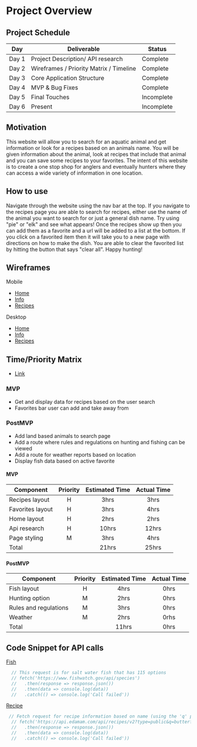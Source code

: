 # Project Overview

## Project Schedule

|  Day | Deliverable | Status
|---|---| ---|
|Day 1| Project Description/ API research | Complete
|Day 2| Wireframes / Priority Matrix / Timeline | Complete
|Day 3| Core Application Structure | Complete
|Day 4| MVP & Bug Fixes | Complete
|Day 5| Final Touches | Incomplete
|Day 6| Present | Incomplete

## Motivation

This website will allow you to search for an aquatic animal and get information or look for a recipes based on an animals name. You will be given information about the animal, look at recipes that include that animal and you can save some recipes to your favorites. The intent of this website is to create a one stop shop for anglers and eventually hunters where they can access a wide variety of information in one location.

## How to use

Navigate through the website using the nav bar at the top. If you navigate to the recipes page you are able to search for recipes, either use the name of the animal you want to search for or just a general dish name. Try using "pie" or "elk" and see what appears! Once the recipes show up then you can add them as a favorite and a url will be added to a list at the bottom. If you click on a favorited item then it will take you to a new page with directions on how to make the dish. You are able to clear the favorited list by hitting the button that says "clear all". Happy hunting!

## Wireframes

Mobile
- [Home](https://imgur.com/a/OlrsBi7)
- [Info](https://imgur.com/JSM6FTn)
- [Recipes](https://imgur.com/0P7bhwy)

Desktop
- [Home](https://imgur.com/jIDLTZH)
- [Info](https://imgur.com/CSovPIS)
- [Recipes](https://imgur.com/e76MfNv)

## Time/Priority Matrix 

- [Link](https://imgur.com/laEAJwf)

### MVP
- Get and display data for recipes based on the user search
- Favorites bar user can add and take away from 

### PostMVP
- Add land based animals to search page
- Add a route where rules and regulations on hunting and fishing can be viewed
- Add a route for weather reports based on location
- Display fish data based on active favorite

#### MVP
| Component | Priority | Estimated Time | Actual Time |
| --- | :---: |  :---: | :---: | 
| Recipes layout       | H | 3hrs  |3hrs|
| Favorites layout     | H | 3hrs  |4hrs|
| Home layout          | H | 2hrs  |2hrs|
| Api research         | H | 10hrs |12hrs|
| Page styling         | M | 3hrs  |4hrs|
| Total                |   | 21hrs | 25hrs |

#### PostMVP
| Component | Priority | Estimated Time | Actual Time |
| --- | :---: |  :---: | :---: | 
| Fish layout             | H | 4hrs |0hrs|
| Hunting option          | M | 2hrs |0hrs|
| Rules and regulations   | M | 3hrs |0hrs|
| Weather                 | M | 2hrs |0rhs|
| Total                   |   | 11hrs |0hrs|

## Code Snippet for API calls 
[Fish](https://www.fishwatch.gov/profiles/all-profiles)
```js
  // This request is for salt water fish that has 115 options 
  // fetch('https://www.fishwatch.gov/api/species')
  //   .then(response => response.json())
  //   .then(data => console.log(data))
  //   .catch(() => console.log('Call failed'))
```
[Recipe](https://developer.edamam.com/edamam-docs-recipe-api)
```js
 // Fetch request for recipe information based on name (using the 'q' portion of the url)
  // fetch('https://api.edamam.com/api/recipes/v2?type=public&q=butterfish&app_id=f6eefa00&app_key=8ebf1e1223eb8c398580458b31f482d8')
  //   .then(response => response.json())
  //   .then(data => console.log(data))
  //   .catch(() => console.log('Call failed'))
```